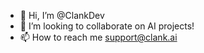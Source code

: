 - 👋 Hi, I’m @ClankDev
- 💞️ I’m looking to collaborate on AI projects!
- 📫 How to reach me support@clank.ai

<!---
ClankDev/ClankDev is a ✨ special ✨ repository because its `README.md` (this file) appears on your GitHub profile.
You can click the Preview link to take a look at your changes.
--->
